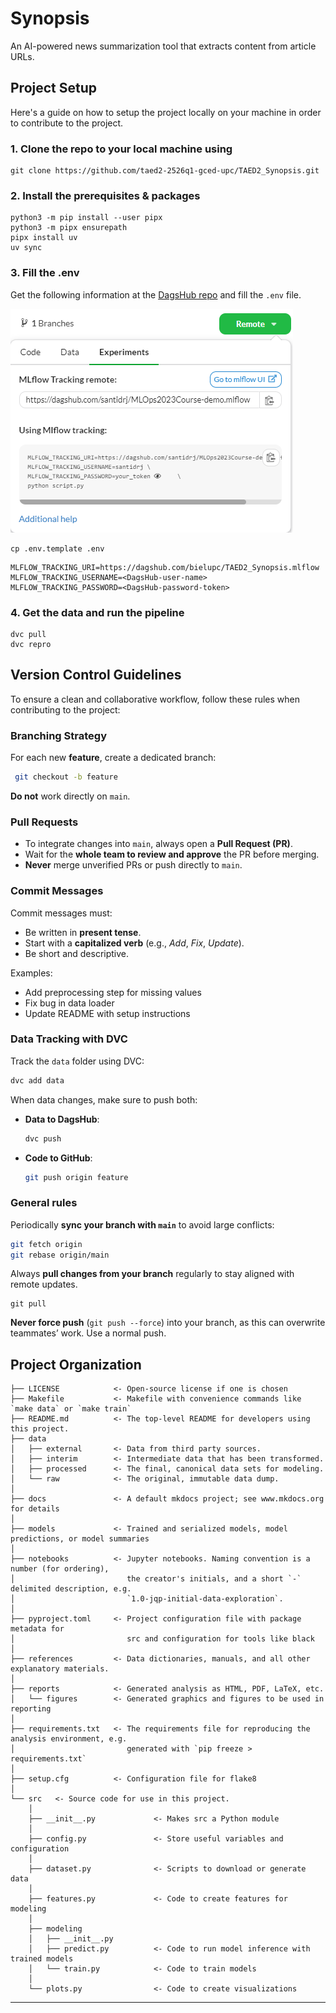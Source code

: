 # Synopsis

An AI-powered news summarization tool that extracts content from article URLs.

## Project Setup
Here's a guide on how to setup the project locally on your machine in order to contribute to the project.


### 1. Clone the repo to your local machine using
```
git clone https://github.com/taed2-2526q1-gced-upc/TAED2_Synopsis.git
```

### 2. Install the prerequisites & packages
```
python3 -m pip install --user pipx
python3 -m pipx ensurepath
pipx install uv
uv sync
```

### 3. Fill the .env
Get the following information at the [DagsHub repo](https://dagshub.com/bielupc/TAED2_Synopsis) and fill the `.env` file.

![](docs/static/dagshub-mlflow-config.png)

```
cp .env.template .env
```
```
MLFLOW_TRACKING_URI=https://dagshub.com/bielupc/TAED2_Synopsis.mlflow
MLFLOW_TRACKING_USERNAME=<DagsHub-user-name>
MLFLOW_TRACKING_PASSWORD=<DagsHub-password-token>
```

### 4. Get the data and run the pipeline
```
dvc pull
dvc repro
```

## Version Control Guidelines
To ensure a clean and collaborative workflow, follow these rules when contributing to the project:

### Branching Strategy
For each new **feature**, create a dedicated branch:
 ```bash
  git checkout -b feature
```

**Do not** work directly on `main`.

### Pull Requests

* To integrate changes into `main`, always open a **Pull Request (PR)**.
* Wait for the **whole team to review and approve** the PR before merging.
* **Never** merge unverified PRs or push directly to `main`.

### Commit Messages

Commit messages must:
  * Be written in **present tense**.
  * Start with a **capitalized verb** (e.g., *Add*, *Fix*, *Update*).
  * Be short and descriptive.

Examples:

- Add preprocessing step for missing values
- Fix bug in data loader
- Update README with setup instructions

### Data Tracking with DVC

Track the `data` folder using DVC:

  ```bash
  dvc add data
  ```
When data changes, make sure to push both:

 * **Data to DagsHub**:

    ```bash
    dvc push
    ```
 * **Code to GitHub**:

    ```bash
    git push origin feature
    ```

### General rules
Periodically **sync your branch with `main`** to avoid large conflicts:
  ```bash
  git fetch origin
  git rebase origin/main
````


Always **pull changes from your branch** regularly to stay aligned with remote updates.
```
git pull
```
**Never force push** (`git push --force`) into your branch, as this can overwrite teammates’ work. Use a normal push.

## Project Organization

```
├── LICENSE            <- Open-source license if one is chosen
├── Makefile           <- Makefile with convenience commands like `make data` or `make train`
├── README.md          <- The top-level README for developers using this project.
├── data
│   ├── external       <- Data from third party sources.
│   ├── interim        <- Intermediate data that has been transformed.
│   ├── processed      <- The final, canonical data sets for modeling.
│   └── raw            <- The original, immutable data dump.
│
├── docs               <- A default mkdocs project; see www.mkdocs.org for details
│
├── models             <- Trained and serialized models, model predictions, or model summaries
│
├── notebooks          <- Jupyter notebooks. Naming convention is a number (for ordering),
│                         the creator's initials, and a short `-` delimited description, e.g.
│                         `1.0-jqp-initial-data-exploration`.
│
├── pyproject.toml     <- Project configuration file with package metadata for 
│                         src and configuration for tools like black
│
├── references         <- Data dictionaries, manuals, and all other explanatory materials.
│
├── reports            <- Generated analysis as HTML, PDF, LaTeX, etc.
│   └── figures        <- Generated graphics and figures to be used in reporting
│
├── requirements.txt   <- The requirements file for reproducing the analysis environment, e.g.
│                         generated with `pip freeze > requirements.txt`
│
├── setup.cfg          <- Configuration file for flake8
│
└── src   <- Source code for use in this project.
    │
    ├── __init__.py             <- Makes src a Python module
    │
    ├── config.py               <- Store useful variables and configuration
    │
    ├── dataset.py              <- Scripts to download or generate data
    │
    ├── features.py             <- Code to create features for modeling
    │
    ├── modeling                
    │   ├── __init__.py 
    │   ├── predict.py          <- Code to run model inference with trained models          
    │   └── train.py            <- Code to train models
    │
    └── plots.py                <- Code to create visualizations
```

--------

